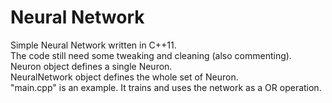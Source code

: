 # Neural Network 
  
Simple Neural Network written in C++11.  
The code still need some tweaking and cleaning (also commenting).  
Neuron object defines a single Neuron.  
NeuralNetwork object defines the whole set of Neuron.  
"main.cpp" is an example. It trains and uses the network as a OR operation.  